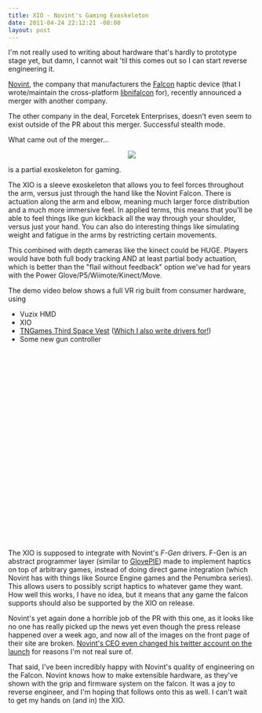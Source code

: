 ```yaml
--- 
title: XIO - Novint's Gaming Exoskeleton
date: 2011-04-24 22:12:21 -08:00
layout: post
---
```


I'm not really used to writing about hardware that's hardly to
prototype stage yet, but damn, I cannot wait 'til this comes out so I
can start reverse engineering it.

[Novint][1], the company that manufacturers the [Falcon][2] haptic
device (that I wrote/maintain the cross-platform [libnifalcon][3]
for), recently announced a merger with another company. 

The other company in the deal, Forcetek Enterprises, doesn't even
seem to exist outside of the PR about this merger. Successful stealth
mode.

What came out of the merger...

<CENTER><A HREF='http://novint.com/index.php?option=com_content&view=article&id=76&Itemid=178'><IMG
SRC='http://images.nonpolynomial.com/nonpolynomial.com/blog/xioarm.jpg' /></A></CENTER>

is a partial exoskeleton for gaming.

The XIO is a sleeve exoskeleton that allows you to feel forces
throughout the arm, versus just through the hand like the Novint
Falcon. There is actuation along the arm and elbow, meaning much
larger force distribution and a much more immersive feel. In applied
terms, this means that you'll be able to feel things like gun kickback
all the way through your shoulder, versus just your hand. You can also
do interesting things like simulating weight and fatigue in the arms
by restricting certain movements.

This combined with depth cameras like the kinect could be HUGE.
Players would have both full body tracking AND at least partial body
actuation, which is better than the "flail without feedback" option
we've had for years with the Power Glove/P5/Wiimote/Kinect/Move.

The demo video below shows a full VR rig built from consumer
hardware, using

* Vuzix HMD
* XIO
* [TNGames Third Space Vest][5] ([Which I also write drivers for!][4])
* Some new gun controller

<CENTER><object width="480" height="390"><param name="movie" value="http://www.youtube.com/v/lV3j2Yxv7jY?fs=1&amp;hl=en_US"></param><param name="allowFullScreen" value="true"></param><param name="allowscriptaccess" value="always"></param><embed src="http://www.youtube.com/v/lV3j2Yxv7jY?fs=1&amp;hl=en_US" type="application/x-shockwave-flash" allowscriptaccess="always" allowfullscreen="true" width="480" height="390"></embed></object></CENTER>

The XIO is supposed to integrate with Novint's _F-Gen_ drivers. F-Gen
is an abstract programmer layer (similar to [GlovePIE][7]) made to
implement haptics on top of arbitrary games, instead of doing direct
game integration (which Novint has with things like Source Engine
games and the Penumbra series). This allows users to possibly script
haptics to whatever game they want. How well this works, I have no
idea, but it means that any game the falcon supports should also be
supported by the XIO on release.

Novint's yet again done a horrible job of the PR with this one, as it
looks like no one has really picked up the news yet even though the
press release happened over a week ago, and now all of the images on
the front page of their site are broken. [Novint's CEO even changed his
twitter account on the launch][6] for reasons I'm not real sure
of. 

That said, I've been incredibly happy with Novint's quality of
engineering on the Falcon. Novint knows how to make extensible
hardware, as they've shown with the grip and firmware system on the
falcon. It was a joy to reverse engineer, and I'm hoping that follows
onto this as well. I can't wait to get my hands on (and in) the XIO.

[1]: http://www.novint.com
[2]: http://novint.com/index.php?option=com_content&view=article&id=39&Itemid=175
[3]: http://www.github.com/qdot/libnifalcon
[4]: http://www.github.com/qdot/libthirdspacevest
[5]: http://www.tngames.com
[6]: http://www.twitter.com/tomlucient
[7]: http://sites.google.com/site/carlkenner/glovepie
